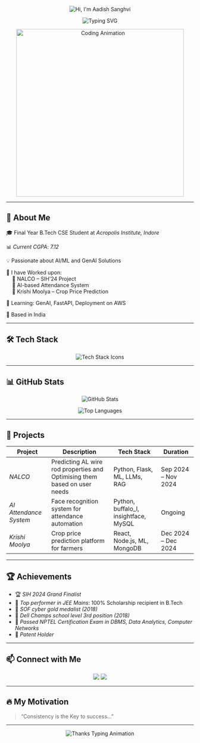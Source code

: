 <!-- Animated SVG Banner -->
<p align="center">
  <img src="https://gradient-svg-generator.vercel.app/api/svg?text=Hi%20👋%2C%20I'm%20Aadish%20Sanghvi&height=100&color0=ff7e5f&color1=feb47b&animation=wave" alt="Hi, I'm Aadish Sanghvi" />
</p>

<!-- Typing SVG -->
<p align="center">
  <img src="https://readme-typing-svg.demolab.com?font=Fira+Code&size=24&pause=1000&color=FCA311&center=true&vCenter=true&width=435&lines=Aspiring+Software+Engineer;AI+%7C+ML+%7C+GenAI+Enthusiast;Solving+Real+World+Problems" alt="Typing SVG" />
</p>

<!-- Animated Image -->
<p align="center">
  <img src="https://cdn.dribbble.com/users/1162077/screenshots/3848914/media/7ed7d5ca074b48b328150e5a231e8d1f.gif" width="450" alt="Coding Animation" />
</p>

---

## 🚀 About Me

🎓 Final Year B.Tech CSE Student at *Acropolis Institute, Indore*  

📊 *Current CGPA*: *7.12*

💡 Passionate about AI/ML and GenAI Solutions

💼 I have Worked upon:  
&nbsp;&nbsp;&nbsp;&nbsp;🔹 NALCO – SIH'24 Project  
&nbsp;&nbsp;&nbsp;&nbsp;🔹 AI-based Attendance System  
&nbsp;&nbsp;&nbsp;&nbsp;🔹 Krishi Moolya – Crop Price Prediction 

🌱 Learning: GenAI, FastAPI, Deployment on AWS  

📍 Based in India

---

## 🛠️ Tech Stack

<p align="center">
  <img src="https://skillicons.dev/icons?i=cpp,python,fastapi,flask,html,css,mysql,git,github,vscode" alt="Tech Stack Icons" />
</p>

---

## 📊 GitHub Stats

<p align="center">
  <img src="https://github-readme-stats.vercel.app/api?username=Aadish-Sanghvi&show_icons=true&theme=radical" alt="GitHub Stats" />
</p>

<p align="center">
  <img src="https://github-readme-stats.vercel.app/api/top-langs/?username=Aadish-Sanghvi&layout=compact&theme=radical" alt="Top Languages" />
</p>

---


## 💼 Projects

| Project | Description | Tech Stack | Duration |
|--------|-------------|------------|----------|
| *NALCO* | Predicting AL wire rod properties and Optimising them based on user needs | Python, Flask, ML, LLMs, RAG | Sep 2024 – Nov 2024 |
| *AI Attendance System* | Face recognition system for attendance automation | Python, buffalo_l, insightface, MySQL | Ongoing |
| *Krishi Moolya* | Crop price prediction platform for farmers | React, Node.js, ML, MongoDB | Dec 2024 – Dec 2024 |

---

## 🏆 Achievements

- 🏆 *SIH 2024 Grand Finalist*  
- 🏅 *Top performer in JEE Mains*: 100% Scholarship recipient in B.Tech
- 🏅 *SOF cyber gold medalist (2018)*
- 🥉 *Dell Champs school level 3rd position (2018)*  
- 📄 *Passed NPTEL Certification Exam in DBMS, Data Analytics, Computer Networks*
- 👑 *Patent Holder*

---

## 📫 Connect with Me

<p align="center">
  <a href="mailto:aadishsanghvi1008@gmail.com"><img src="https://img.shields.io/badge/Email-D14836?style=for-the-badge&logo=gmail&logoColor=white"></a>
  <a href="https://www.linkedin.com/in/aadish-sanghvi/"><img src="https://img.shields.io/badge/LinkedIn-blue?style=for-the-badge&logo=linkedin&logoColor=white"></a>
</p>

---

## 🔥 My Motivation

> “Consistency is the Key to success...”

---
<!-- Animated Thank You -->
<p align="center">
  <img src="https://readme-typing-svg.demolab.com?font=Fira+Code&size=20&pause=1000&color=FF3CAC&center=true&vCenter=true&width=500&lines=Thanks+for+visiting+my+GitHub!;Show+some+%E2%9D%A4%EF%B8%8F+by+starring+my+repos!" alt="Thanks Typing Animation" />
</p>
